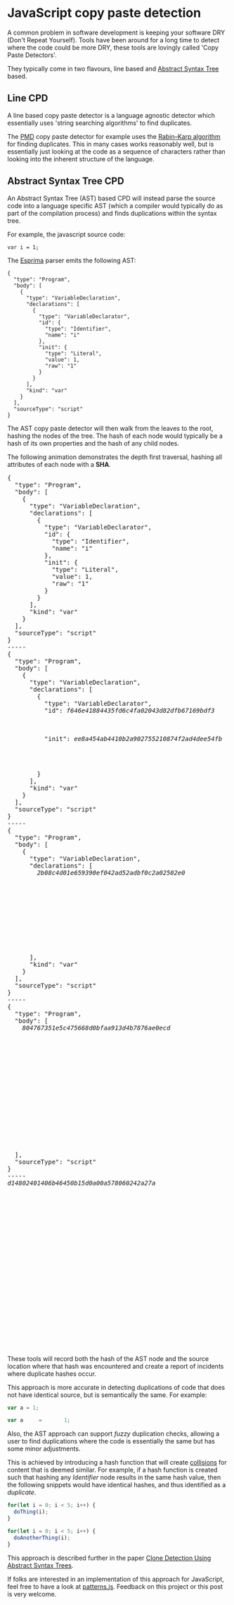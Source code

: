 <meta name="tags" content="javascript,ast" />

# JavaScript copy paste detection

A common problem in software development is keeping your software DRY (Don't Repeat Yourself). Tools have been around for a long time to detect where the code could be more DRY, these tools are lovingly called 'Copy Paste Detectors'.

They typically come in two flavours, line based and [Abstract Syntax Tree][ast] based.

## Line CPD

A line based copy paste detector is a language agnostic detector which essentially uses 'string searching algorithms' to find duplicates.

The [PMD][pmd] copy paste detector for example uses the [Rabin–Karp algorithm][rabin-karp] for finding duplicates. This in many cases works reasonably well, but is essentially just looking at the code as a sequence of characters rather than looking into the inherent structure of the language.

## Abstract Syntax Tree CPD

An Abstract Syntax Tree (AST) based CPD will instead parse the source code into a language specific AST (which a compiler would typically do as part of the compilation process) and finds duplications within the syntax tree.

For example, the javascript source code:

```
var i = 1;
```

The [Esprima](http://esprima.org) parser emits the following AST:

```
{
  "type": "Program",
  "body": [
    {
      "type": "VariableDeclaration",
      "declarations": [
        {
          "type": "VariableDeclarator",
          "id": {
            "type": "Identifier",
            "name": "i"
          },
          "init": {
            "type": "Literal",
            "value": 1,
            "raw": "1"
          }
        }
      ],
      "kind": "var"
    }
  ],
  "sourceType": "script"
}
```

The AST copy paste detector will then walk from the leaves to the root, hashing the nodes of the tree. The hash of each node would typically be a hash of its own properties and the hash of any child nodes.

The following animation demonstrates the depth first traversal, hashing all attributes of each node with a **SHA**.

<pre class="asciimate">
{
  "type": "Program",
  "body": [
    {
      "type": "VariableDeclaration",
      "declarations": [
        {
          "type": "VariableDeclarator",
          "id": {
            "type": "Identifier",
            "name": "i"
          },
          "init": {
            "type": "Literal",
            "value": 1,
            "raw": "1"
          }
        }
      ],
      "kind": "var"
    }
  ],
  "sourceType": "script"
}
-----
{
  "type": "Program",
  "body": [
    {
      "type": "VariableDeclaration",
      "declarations": [
        {
          "type": "VariableDeclarator",
          "id": <em>f646e41884435fd6c4fa02043d82dfb67169bdf3</em>



          "init": <em>ee8a454ab4410b2a902755210874f2ad4dee54fb</em>




        }
      ],
      "kind": "var"
    }
  ],
  "sourceType": "script"
}
-----
{
  "type": "Program",
  "body": [
    {
      "type": "VariableDeclaration",
      "declarations": [
        <em>2b08c4d01e659390ef042ad52adbf0c2a02502e0</em>











      ],
      "kind": "var"
    }
  ],
  "sourceType": "script"
}
-----
{
  "type": "Program",
  "body": [
    <em>804767351e5c475668d0bfaa913d4b7876ae0ecd</em>

















  ],
  "sourceType": "script"
}
-----
<em>d14802401406b46450b15d0a00a578060242a27a</em>























</pre>

These tools will record both the hash of the AST node and the source location where that hash was encountered and create a report of incidents where duplicate hashes occur.

This approach is more accurate in detecting duplications of code that does not have identical source, but is semantically the same. For example:

```javascript
var a = 1;
```

```javascript
var a     =       1;
```

Also, the AST approach can support *fuzzy* duplication checks, allowing a user to find duplications where the code is essentially the same but has some minor adjustments.

This is achieved by introducing a hash function that will create [collisions][hash_collisions] for content that is deemed similar. For example, if a hash function is created such that hashing any *Identifier* node results in the same hash value, then the following snippets would have identical hashes, and thus identified as a *duplicate*.

```javascript
for(let i = 0; i < 5; i++) {
  doThing(i);
}
```

```javascript
for(let i = 0; i < 5; i++) {
  doAnotherThing(i);
}
```

This approach is described further in the paper [Clone Detection Using Abstract Syntax Trees][clone-detection-paper].

If folks are interested in an implementation of this approach for JavaScript, feel free to have a look at [patterns.js][patterns-github]. Feedback on this project or this post is very welcome.


[patterns-github]: https://github.com/akiellor/patterns.js
[clone-detection-paper]: http://research.microsoft.com/en-us/um/people/leonardo/files/ICSM98.pdf
[rabin-karp]: https://en.wikipedia.org/wiki/Rabin%E2%80%93Karp_algorithm
[pmd]: http://pmd.github.io
[ast]: https://en.wikipedia.org/wiki/Abstract_syntax_tree
[hash_collisions]: https://en.wikipedia.org/wiki/Collision_(computer_science)
